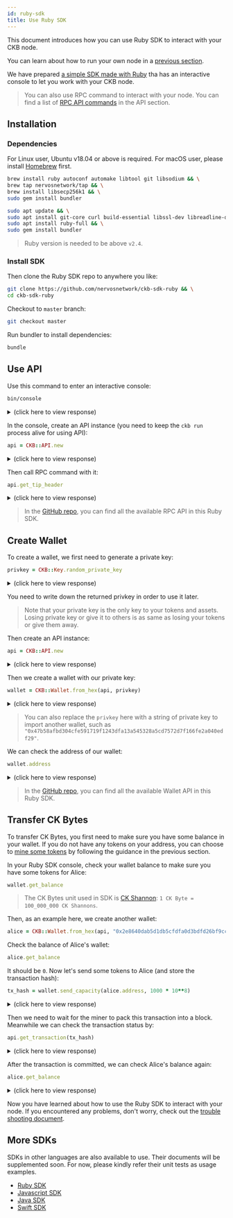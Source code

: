 ```yaml
---
id: ruby-sdk
title: Use Ruby SDK
---
```


This document introduces how you can use Ruby SDK to interact with your CKB node.

You can learn about how to run your own node in a [previous section](../getting-started/run-node).


We have prepared [a simple SDK made with Ruby](https://github.com/nervosnetwork/ckb-sdk-ruby) tha has an interactive console to let you work with your CKB node. 

> You can also use RPC command to interact with your node. You can find a list of [RPC API commands](../api/rpc) in the API section.

## Installation

### Dependencies
For Linux user, Ubuntu v18.04 or above is required. For macOS user, please install [Homebrew](https://brew.sh/) first.

<!--DOCUSAURUS_CODE_TABS-->
<!--macOS-->
```bash
brew install ruby autoconf automake libtool git libsodium && \
brew tap nervosnetwork/tap && \
brew install libsecp256k1 && \
sudo gem install bundler
```

<!--Linux-->
```bash
sudo apt update && \
sudo apt install git-core curl build-essential libssl-dev libreadline-dev libyaml-dev libcurl4-openssl-dev libffi-dev autoconf autogen libtool pkg-config libsodium-dev libsecp256k1-dev && \
sudo apt install ruby-full && \
sudo gem install bundler
```

<!--END_DOCUSAURUS_CODE_TABS-->

> Ruby version is needed to be above `v2.4`. 

### Install SDK
Then clone the Ruby SDK repo to anywhere you like:
```bash
git clone https://github.com/nervosnetwork/ckb-sdk-ruby && \
cd ckb-sdk-ruby
```

Checkout to `master` branch:
```bash
git checkout master
```

Run bundler to install dependencies:
```bash
bundle
```

## Use API

Use this command to enter an interactive console:
```bash
bin/console
```

<details>
<summary>(click here to view response)</summary>
```bash
$ bin/console 
[1] pry(main)> 
```
</details>

In the console, create an API instance (you need to keep the `ckb run` process alive for using API):
```ruby
api = CKB::API.new
```

<details>
<summary>(click here to view response)</summary>
```ruby
[1] pry(main)> api = CKB::API.new
=> #<API@http://localhost:8114>
```
</details>

Then call RPC command with it:
```ruby
api.get_tip_header
```

<details>
<summary>(click here to view response)</summary>
```ruby
[2] pry(main)> api.get_tip_header
=> #<CKB::Types::BlockHeader:0x00007fe5db8fcfa0
 @difficulty="0x1000",
 @epoch="0",
 @hash="0x09798b1170adcd608b65f2fbdc360b21555acde5b05295212f8b6cde9e72e880",
 @number="285",
 @parent_hash="0x12e738f2968bde032007349c543d4fa99cf8d82f354c102ab8a0a4ef6d284288",
 @proposals_hash="0x0000000000000000000000000000000000000000000000000000000000000000",
 @seal=
  #<CKB::Types::Seal:0x00007fe5db8fd068
   @nonce="4164299460367927268",
   @proof="0x140e0000191500004d1f0000ea2c0000ee2d0000362e0000f22e0000be310000993e000029470000bc5a0000fb6c0000">,
 @timestamp="1558139378253",
 @transactions_root="0x671a66d80e28103e1f19bdd631ec91feb4b8107e72341b0abe0e453e5fe961da",
 @uncles_count="0",
 @uncles_hash="0x0000000000000000000000000000000000000000000000000000000000000000",
 @version="0",
 @witnesses_root="0x0000000000000000000000000000000000000000000000000000000000000000">
```
</details>

> In the [GitHub repo](https://github.com/nervosnetwork/ckb-sdk-ruby/blob/master/lib/ckb/api.rb), you can find all the available RPC API in this Ruby SDK.

## Create Wallet
To create a wallet, we first need to generate a private key:
``` ruby
privkey = CKB::Key.random_private_key
``` 

<details>
<summary>(click here to view response)</summary>
```ruby
[1] pry(main)> privkey = CKB::Key.random_private_key
=> "0x99f5b41b3d02b74f262790f827890ab03c0b4f1e80427d0d24ceac2f0148d047"
```
</details>

You need to write down the returned privkey in order to use it later.

> Note that your private key is the only key to your tokens and assets. Losing private key or give it to others is as same as losing your tokens or give them away.

Then create an API instance:
```ruby
api = CKB::API.new
```

<details>
<summary>(click here to view response)</summary>
```ruby
[2] pry(main)> api = CKB::API.new
=> #<API@http://localhost:8114>
```
</details>


Then we create a wallet with our private key:
```ruby
wallet = CKB::Wallet.from_hex(api, privkey)
```

<details>
<summary>(click here to view response)</summary>
```ruby
[3] pry(main)> wallet = CKB::Wallet.from_hex(api, privkey)
=> #<CKB::Wallet:0x00007f932597a530
 @api=#<API@http://localhost:8114>,
 @key=
  #<CKB::Key:0x00007f932597b318
   @address=
    #<CKB::Address:0x00007f932597a580
     @prefix="ckt",
     @pubkey="0x0353051e82d41413c5e14e0ad3e24eba15c9e50c0823b920fae5c777f59265370c">,
   @privkey="0x99f5b41b3d02b74f262790f827890ab03c0b4f1e80427d0d24ceac2f0148d047",
   @pubkey="0x0353051e82d41413c5e14e0ad3e24eba15c9e50c0823b920fae5c777f59265370c">>
```
</details>

> You can also replace the `privkey` here with a string of private key to import another wallet, such as `"0x47b58afbd304cfe591719f1243dfa13a545328a5cd7572d7f166fe2a040edf29"`.

We can check the address of our wallet:
```ruby
wallet.address
```

<details>
<summary>(click here to view response)</summary>
```ruby
[4] pry(main)> wallet.address
=> "ckt1q9gry5zgavgjvc3qhnvcujj5w95we9pyuxl3rj8mhwalwg"
```
</details>

> In the [GitHub repo](https://github.com/nervosnetwork/ckb-sdk-ruby/blob/master/lib/ckb/wallet.rb), you can find all the available Wallet API in this Ruby SDK.

## Transfer CK Bytes

To transfer CK Bytes, you first need to make sure you have some balance in your wallet. If you do not have any tokens on your address, you can choose to [mine some tokens](../getting-started/mine) by following the guidance in the previous section.

In your Ruby SDK console, check your wallet balance to make sure you have some tokens for Alice:
```ruby
wallet.get_balance
```

> The CK Bytes unit used in SDK is [CK Shannon](https://github.com/nervosnetwork/rfcs/blob/8a9a7870b2d356ec1daae3b85aeb24f793056bea/rfcs/0015-ckb-cryptoeconomics/0015-ckb-cryptoeconomics.md#native-tokens): `1 CK Byte = 100_000_000 CK Shannons`.

Then, as an example here, we create another wallet:
```ruby
alice = CKB::Wallet.from_hex(api, "0x2e8640dab5d1db5cfdfa0d3bdfd26bf9ccd04967b730236a74281fbcdfd68d8b")
```

Check the balance of Alice's wallet:
```ruby
alice.get_balance
```

It should be `0`. Now let's send some tokens to Alice (and store the transaction hash):
```ruby
tx_hash = wallet.send_capacity(alice.address, 1000 * 10**8)
```

<details>
<summary>(click here to view response)</summary>
```ruby
[7] pry(main)> tx_hash = wallet.send_capacity(alice.address, 1000 * 10**8)
=> "0xb76199fe641c8d6de8a7a7d4b2adb96cdb125e180147813d2981b4b7801c21c0"
```
</details>

Then we need to wait for the miner to pack this transaction into a block. Meanwhile we can check the transaction status by:
```ruby
api.get_transaction(tx_hash)
```

<details>
<summary>(click here to view response)</summary>
```ruby
[8] pry(main)> api.get_transaction(tx_hash)
=> #<CKB::Types::TransactionWithStatus:0x00007f9325bc5ec0
 @transaction=
  #<CKB::Types::Transaction:0x00007f9325bc5fb0
   @deps=
    [#<CKB::Types::OutPoint:0x00007f9325bc6460
      @block_hash=nil,
      @cell=
       #<CKB::Types::CellOutPoint:0x00007f9325bc64d8
        @index=0,
        @tx_hash="0xf8532f2ed92aad146878dca1d5ad9840e9c803ab85d1361652500eaee09c9038">>],
   @hash="0xb76199fe641c8d6de8a7a7d4b2adb96cdb125e180147813d2981b4b7801c21c0",
   @inputs=
    [#<CKB::Types::Input:0x00007f9325bc62d0
      @args=[],
      @previous_output=
       #<CKB::Types::OutPoint:0x00007f9325bc6348
        @block_hash=nil,
        @cell=
         #<CKB::Types::CellOutPoint:0x00007f9325bc63c0
          @index=0,
          @tx_hash="0x3f53986ab711c4d118f1c86e7c87988511852cb59b770ca26afe08ec9fd21fa2">>,
      @since="0">],
   @outputs=
    [#<CKB::Types::Output:0x00007f9325bc61b8
      @capacity="100000000000",
      @data="0x",
      @lock=
       #<CKB::Types::Script:0x00007f9325bc6230
        @args=["0xe3c7c50e2c7b4521bf962c6ef68e41c48b205dc6"],
        @code_hash="0x28e83a1277d48add8e72fadaa9248559e1b632bab2bd60b27955ebc4c03800a5">,
      @out_point=nil,
      @type=nil>,
     #<CKB::Types::Output:0x00007f9325bc60c8
      @capacity="4900000000000",
      @data="0x",
      @lock=
       #<CKB::Types::Script:0x00007f9325bc6140
        @args=["0xeb11266220bcd98e4a547168ec9424e1bf11c8fb"],
        @code_hash="0x28e83a1277d48add8e72fadaa9248559e1b632bab2bd60b27955ebc4c03800a5">,
      @out_point=nil,
      @type=nil>],
   @version=0,
   @witnesses=
    [#<CKB::Types::Witness:0x00007f9325bc6028
      @data=
       ["0x0353051e82d41413c5e14e0ad3e24eba15c9e50c0823b920fae5c777f59265370c",
        "0x3045022100da2ccc121c3680bbb01f895f52c248c220715da1b033a256d10b459e4a0b3d8b022008691a1b133a11edc9431e31e95a11138fa0e639b44039817658434b69f5fa3a",
        "0x4700000000000000"]>]>,
 @tx_status=
  #<CKB::Types::TxStatus:0x00007f9325bc5f38
   @block_hash="0xc0e5aa5a77e6e1c9227c987af774bd5e951a2eda63752354599a78263253795a",
   @status="committed">>
```
</details>

After the transaction is committed, we can check Alice's balance again:
```ruby
alice.get_balance
```

<details>
<summary>(click here to view response)</summary>
```ruby
[9] pry(main)> alice.get_balance
=> 100000000000
```
</details>


Now you have learned about how to use the Ruby SDK to interact with your node. If you encountered any problems, don't worry, check out the [trouble shooting document](../references/troubleshooting).

## More SDKs

SDKs in other languages are also available to use. Their documents will be supplemented soon. For now, please kindly refer their unit tests as usage examples.

* [Ruby SDK](https://github.com/nervosnetwork/ckb-sdk-ruby)
* [Javascript SDK](https://github.com/nervosnetwork/ckb-sdk-js)
* [Java SDK](https://github.com/nervosnetwork/ckb-sdk-java)
* [Swift SDK](https://github.com/nervosnetwork/ckb-sdk-swift)
